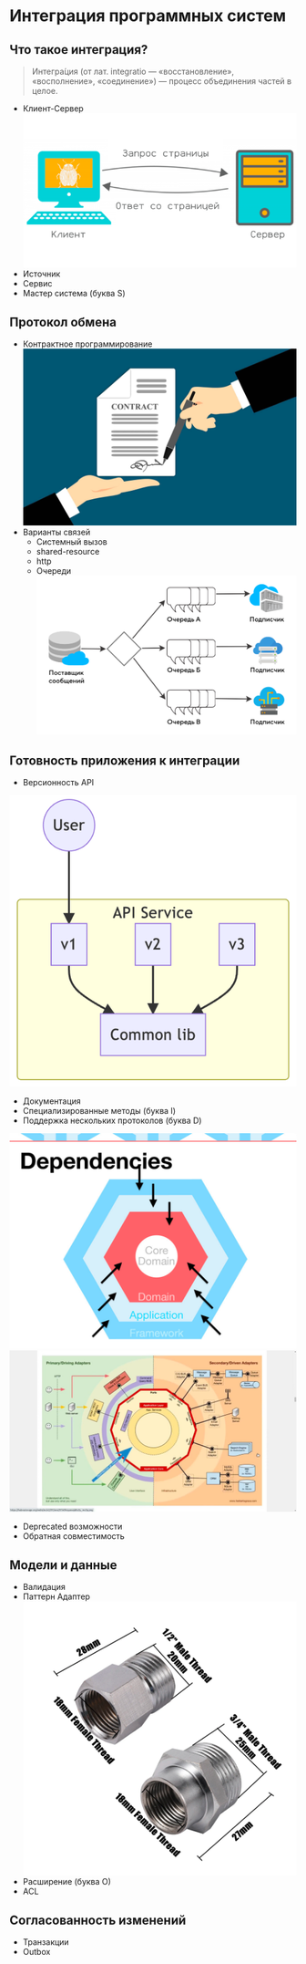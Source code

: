# Интеграция программных систем

## Что такое интеграция?

> Интегра́ция (от лат. integratio — «восстановление», «восполнение», «соединение») — процесс объединения частей в целое.

- Клиент-Сервер![Клиент.png](static/client_server.png)
- Источник
- Сервис
- Мастер система (буква S)

## Протокол обмена

- Контрактное программирование
  ![contract.png](static/contract.png)
- Варианты связей
    - Системный вызов
    - shared-resource
    - http
    - Очереди
      ![Очереди.png](static/queues.png)

## Готовность приложения к интеграции

- Версионность API

![versions](static/versions.png)

- Документация
- Специализированные методы (буква I)
- Поддержка нескольких протоколов (буква D)

![Гексагональная архитектура](static/hexagon.png)
![img.png](static/hexagon_additional.png)

- Deprecated возможности
- Обратная совместимость

## Модели и данные

- Валидация
- Паттерн Адаптер
  ![Адаптер.png](static/adapter.png)
- Расширение (буква О)
- ACL

## Согласованность изменений

- Транзакции
- Outbox